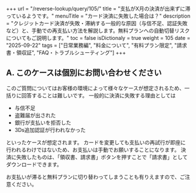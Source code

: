 +++
url = "/reverse-lookup/query/105/"
title = "支払がX月の決済が出来ずに滞っているようです。"
menuTitle = "カード決済に失敗した場合は？"
description = "クレジットカード決済が失敗・滞納する一般的な原因（与信不足、認証失敗など）と、手動での再支払い方法を解説します。無料プランへの自動切替リスクについてもご説明します。"
toc = false
isDictionaly = true
weight = 105
date = "2025-09-22"
tags = ["日常業務編", "料金について", "有料プラン限定", "請求書・領収証", "FAQ・トラブルシューティング"]
+++

## A. このケースは個別にお問い合わせください

このご質問についてはお客様の環境によって様々なケースが想定されるため、一括りに回答することは難しいです。
一般的に決済に失敗する理由としては

- 与信不足
- 盗難届が出された
- 銀行が支払いを拒否した
- 3Ds追加認証が行われなかった

といったケースが想定されます。
カードを変更しても支払いの再試行が即座に行われるわけではないため、お支払いは手動でお願いすることになります。
決済に失敗したものは、「領収書、請求書」ボタンを押すことで「請求書」としてダウンロードできます。

お支払いが滞ると無料プランに切り替わってしまうことも有りえますので、ご注意ください。
